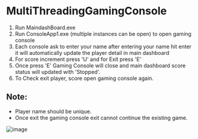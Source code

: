 # MultiThreadingGamingConsole
1. Run MaindashBoard.exe
2. Run ConsoleApp1.exe (multiple instances can be open) to open gaming console
3. Each console ask to enter your name after entering your name hit enter it will automatically update the player detail in main dashboard
4. For score increment press 'U' and for Exit press 'E' 
5. Once press 'E' Gaming Console will close and main dashboard score status will updated with 'Stopped'.
6. To Check exit player, score open gaming console again.

Note:
-----
- Player name should be unique.
- Once exit the gaming console exit cannot continue the existing game.


![image](https://github.com/user-attachments/assets/ce8083a0-e112-42fb-89ad-1b316d47124f)

